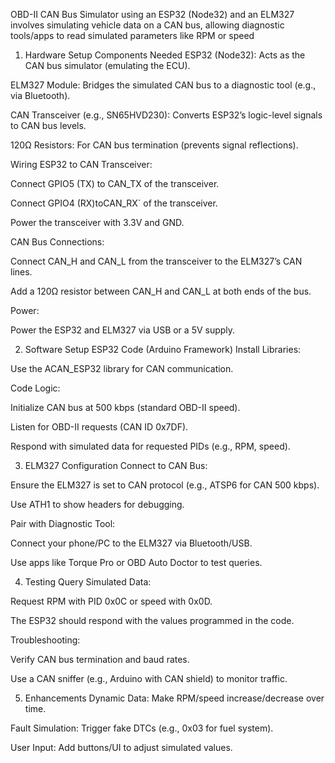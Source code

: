 OBD-II CAN Bus Simulator using an ESP32 (Node32) and an ELM327 involves simulating vehicle data on a CAN bus, allowing diagnostic tools/apps to read simulated parameters like RPM or speed
1. Hardware Setup
Components Needed
ESP32 (Node32): Acts as the CAN bus simulator (emulating the ECU).

ELM327 Module: Bridges the simulated CAN bus to a diagnostic tool (e.g., via Bluetooth).

CAN Transceiver (e.g., SN65HVD230): Converts ESP32’s logic-level signals to CAN bus levels.

120Ω Resistors: For CAN bus termination (prevents signal reflections).

Wiring
ESP32 to CAN Transceiver:

Connect GPIO5 (TX) to CAN_TX of the transceiver.

Connect GPIO4 (RX)toCAN_RX` of the transceiver.

Power the transceiver with 3.3V and GND.

CAN Bus Connections:

Connect CAN_H and CAN_L from the transceiver to the ELM327’s CAN lines.

Add a 120Ω resistor between CAN_H and CAN_L at both ends of the bus.

Power:

Power the ESP32 and ELM327 via USB or a 5V supply.

2. Software Setup
ESP32 Code (Arduino Framework)
Install Libraries:

Use the ACAN_ESP32 library for CAN communication.

Code Logic:

Initialize CAN bus at 500 kbps (standard OBD-II speed).

Listen for OBD-II requests (CAN ID 0x7DF).

Respond with simulated data for requested PIDs (e.g., RPM, speed).

3. ELM327 Configuration
Connect to CAN Bus:

Ensure the ELM327 is set to CAN protocol (e.g., ATSP6 for CAN 500 kbps).

Use ATH1 to show headers for debugging.

Pair with Diagnostic Tool:

Connect your phone/PC to the ELM327 via Bluetooth/USB.

Use apps like Torque Pro or OBD Auto Doctor to test queries.

4. Testing
Query Simulated Data:

Request RPM with PID 0x0C or speed with 0x0D.

The ESP32 should respond with the values programmed in the code.

Troubleshooting:

Verify CAN bus termination and baud rates.

Use a CAN sniffer (e.g., Arduino with CAN shield) to monitor traffic.

5. Enhancements
Dynamic Data: Make RPM/speed increase/decrease over time.

Fault Simulation: Trigger fake DTCs (e.g., 0x03 for fuel system).

User Input: Add buttons/UI to adjust simulated values.

